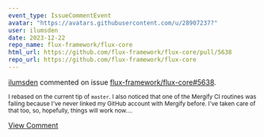 ```yaml
---
event_type: IssueCommentEvent
avatar: "https://avatars.githubusercontent.com/u/28907237?"
user: ilumsden
date: 2023-12-22
repo_name: flux-framework/flux-core
html_url: https://github.com/flux-framework/flux-core/pull/5638
repo_url: https://github.com/flux-framework/flux-core
---
```


<a href='https://github.com/ilumsden' target='_blank'>ilumsden</a> commented on issue <a href='https://github.com/flux-framework/flux-core/pull/5638' target='_blank'>flux-framework/flux-core#5638</a>.

<small>I rebased on the current tip of `master`. I also noticed that one of the Mergify CI routines was failing because I've never linked my GitHub account with Mergify before. I've taken care of that too, so, hopefully, things will work now....</small>

<a href='https://github.com/flux-framework/flux-core/pull/5638' target='_blank'>View Comment</a>
